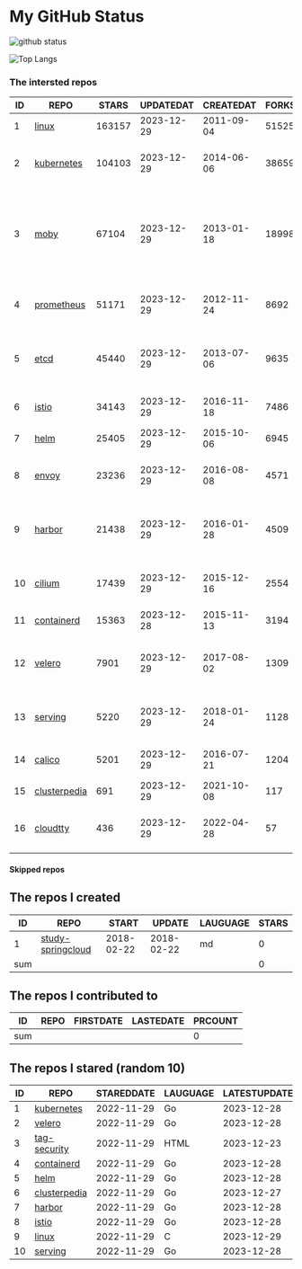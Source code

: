 # My GitHub Status

<img src="https://github-readme-stats-1.yihong0618.vercel.app/api?username=daoqingniu&show_icons=true&&&hide_title=true&count_private=true" alt="github status" />

![Top Langs](https://github-readme-stats-1.yihong0618.vercel.app/api/top-langs/?username=daoqingniu&layout=compact)

<!--START_SECTION:github_repos-->
### The intersted repos
| ID |                              REPO                               | STARS  | UPDATEDAT  | CREATEDAT  | FORKSCOUNT |                                                DESCRIPTIONS                                                |
|----|-----------------------------------------------------------------|--------|------------|------------|------------|------------------------------------------------------------------------------------------------------------|
|  1 | [linux](https://github.com/torvalds/linux)                      | 163157 | 2023-12-29 | 2011-09-04 |      51525 | Linux kernel source tree                                                                                   |
|  2 | [kubernetes](https://github.com/kubernetes/kubernetes)          | 104103 | 2023-12-29 | 2014-06-06 |      38659 | Production-Grade Container Scheduling and Management                                                       |
|  3 | [moby](https://github.com/moby/moby)                            |  67104 | 2023-12-29 | 2013-01-18 |      18998 | The Moby Project - a collaborative project for the container ecosystem to assemble container-based systems |
|  4 | [prometheus](https://github.com/prometheus/prometheus)          |  51171 | 2023-12-29 | 2012-11-24 |       8692 | The Prometheus monitoring system and time series database.                                                 |
|  5 | [etcd](https://github.com/etcd-io/etcd)                         |  45440 | 2023-12-29 | 2013-07-06 |       9635 | Distributed reliable key-value store for the most critical data of a distributed system                    |
|  6 | [istio](https://github.com/istio/istio)                         |  34143 | 2023-12-29 | 2016-11-18 |       7486 | Connect, secure, control, and observe services.                                                            |
|  7 | [helm](https://github.com/helm/helm)                            |  25405 | 2023-12-29 | 2015-10-06 |       6945 | The Kubernetes Package Manager                                                                             |
|  8 | [envoy](https://github.com/envoyproxy/envoy)                    |  23236 | 2023-12-29 | 2016-08-08 |       4571 | Cloud-native high-performance edge/middle/service proxy                                                    |
|  9 | [harbor](https://github.com/goharbor/harbor)                    |  21438 | 2023-12-29 | 2016-01-28 |       4509 | An open source trusted cloud native registry project that stores, signs, and scans content.                |
| 10 | [cilium](https://github.com/cilium/cilium)                      |  17439 | 2023-12-29 | 2015-12-16 |       2554 | eBPF-based Networking, Security, and Observability                                                         |
| 11 | [containerd](https://github.com/containerd/containerd)          |  15363 | 2023-12-28 | 2015-11-13 |       3194 | An open and reliable container runtime                                                                     |
| 12 | [velero](https://github.com/vmware-tanzu/velero)                |   7901 | 2023-12-29 | 2017-08-02 |       1309 | Backup and migrate Kubernetes applications and their persistent volumes                                    |
| 13 | [serving](https://github.com/knative/serving)                   |   5220 | 2023-12-29 | 2018-01-24 |       1128 | Kubernetes-based, scale-to-zero, request-driven compute                                                    |
| 14 | [calico](https://github.com/projectcalico/calico)               |   5201 | 2023-12-29 | 2016-07-21 |       1204 | Cloud native networking and network security                                                               |
| 15 | [clusterpedia](https://github.com/clusterpedia-io/clusterpedia) |    691 | 2023-12-29 | 2021-10-08 |        117 | The Encyclopedia of Kubernetes clusters                                                                    |
| 16 | [cloudtty](https://github.com/cloudtty/cloudtty)                |    436 | 2023-12-29 | 2022-04-28 |         57 | A Friendly Kubernetes CloudShell (Web Terminal) !                                                          |



#### Skipped repos
<!--END_SECTION:github_repos-->

<!--START_SECTION:my_github-->
## The repos I created
| ID  |                                 REPO                                 |   START    |   UPDATE   | LAUGUAGE | STARS |
|-----|----------------------------------------------------------------------|------------|------------|----------|-------|
|   1 | [study-springcloud](https://github.com/daoqingniu/study-springcloud) | 2018-02-22 | 2018-02-22 | md       |     0 |
| sum |                                                                      |            |            |          |     0 |

## The repos I contributed to
| ID  | REPO | FIRSTDATE | LASTEDATE | PRCOUNT |
|-----|------|-----------|-----------|---------|
| sum |      |           |           |       0 |

## The repos I stared (random 10)
| ID |                              REPO                               | STAREDDATE | LAUGUAGE | LATESTUPDATE |
|----|-----------------------------------------------------------------|------------|----------|--------------|
|  1 | [kubernetes](https://github.com/kubernetes/kubernetes)          | 2022-11-29 | Go       | 2023-12-28   |
|  2 | [velero](https://github.com/vmware-tanzu/velero)                | 2022-11-29 | Go       | 2023-12-28   |
|  3 | [tag-security](https://github.com/cncf/tag-security)            | 2022-11-29 | HTML     | 2023-12-23   |
|  4 | [containerd](https://github.com/containerd/containerd)          | 2022-11-29 | Go       | 2023-12-28   |
|  5 | [helm](https://github.com/helm/helm)                            | 2022-11-29 | Go       | 2023-12-28   |
|  6 | [clusterpedia](https://github.com/clusterpedia-io/clusterpedia) | 2022-11-29 | Go       | 2023-12-27   |
|  7 | [harbor](https://github.com/goharbor/harbor)                    | 2022-11-29 | Go       | 2023-12-28   |
|  8 | [istio](https://github.com/istio/istio)                         | 2022-11-29 | Go       | 2023-12-28   |
|  9 | [linux](https://github.com/torvalds/linux)                      | 2022-11-29 | C        | 2023-12-29   |
| 10 | [serving](https://github.com/knative/serving)                   | 2022-11-29 | Go       | 2023-12-28   |

<!--END_SECTION:my_github-->
